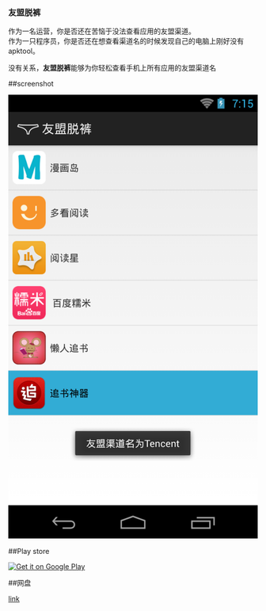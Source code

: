 ### 友盟脱裤

作为一名运营，你是否还在苦恼于没法查看应用的友盟渠道。  
作为一只程序员，你是否还在想查看渠道名的时候发现自己的电脑上刚好没有apktool。

没有关系，**友盟脱裤**能够为你轻松查看手机上所有应用的友盟渠道名

##screenshot

![](./screenshot.png)

##Play store

<a href="https://play.google.com/store/apps/details?id= me.biubiubiu.umengpantsoff">
  <img alt="Get it on Google Play"
       src="/images/brand/en_generic_rgb_wo_60.png" />
</a>

##网盘

[link](http://pan.baidu.com/s/1eQtJilO)
